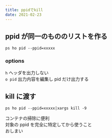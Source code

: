 ```yaml
---
title: ppidでkill
date: 2021-02-23
---
```


## ppid が同一のもののリストを作る

```shell
ps ho pid --ppid=xxxxx
```

### options

`h` ヘッダを出力しない  
`o pid` 出力内容を編集し pid だけ出力する

## kill に渡す

```shell
ps ho pid --ppid=xxxxx|xargs kill -9
```

コンテナの掃除に便利  
対象の ppid を完全に特定してから使うこと  
おしまい
